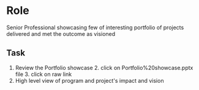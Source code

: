 # Role

Senior Professional showcasing few of interesting portfolio of projects delivered and met the outcome as visioned

## Task

1. Review the Portfolio showcase
     2. click on Portfolio%20showcase.pptx file
     3. click on raw link
4. High level view of program and project's impact and vision
